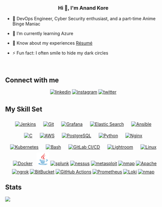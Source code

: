 
### <div  align="center">Hi 👋, I'm Anand Kore</div>

  

- 🔭 DevOps Engineer, Cyber Security enthusiast, and a part-time Anime Binge Maniac

  

- 🌱 I’m currently learning Azure
- 📄 Know about my experiences [Résumé](https://rxresu.me/anandkore1/anandkore)

  

- ⚡ Fun fact: I often smile to hide my dark circles

  

<br/>

## Connect with me
<div  align="center">
<a  href="https://linkedin.com/in/anandkore101"  target="_blank">
<img  src="https://img.shields.io/badge/linkedin-%231E77B5.svg?&style=for-the-badge&logo=linkedin&logoColor=white" alt=linkedin style="margin-bottom: 5px;"/></a>
<a  href="https://instagram.com/TheOneOh1"  target="_blank">
<img src="https://img.shields.io/badge/instagram-%23000000.svg?&style=for-the-badge&logo=instagram&logoColor=white"  alt=instagram style="margin-bottom: 5px;"/></a>
<a href="https://twitter.com/TheOneOh_1"  target="_blank">
<img src="https://img.shields.io/badge/twitter-%2300acee.svg?&style=for-the-badge&logo=twitter&logoColor=white" alt=twitter style="margin-bottom: 5px;"/></a>
</div>


## My Skill Set

<div  align="center">

<a  href="https://www.jenkins.io/"  target="_blank"><img  style="margin: 10px"  src="https://profilinator.rishav.dev/skills-assets/jenkins-icon.svg"  alt="Jenkins"  height="50"  /></a>
<a  href="https://github.com/"  target="_blank"><img  style="margin: 10px"  src="https://profilinator.rishav.dev/skills-assets/git-scm-icon.svg"  alt="Git"  height="50"  /></a>
<a  href="https://grafana.com/"  target="_blank"><img  style="margin: 10px"  src="https://profilinator.rishav.dev/skills-assets/grafana.png"  alt="Grafana"  height="50"  /></a>
<a  href="https://www.elastic.co/"  target="_blank"><img  style="margin: 10px"  src="https://profilinator.rishav.dev/skills-assets/elasticsearch.png"  alt="Elastic Search"  height="50"  /></a>
<a  href="https://www.ansible.com/"  target="_blank"><img  style="margin: 10px"  src="https://icon.icepanel.io/Technology/png-shadow-512/Ansible.png"  alt="Ansible"  height="50"  /></a>
<a  href="https://www.cprogramming.com/"  target="_blank"><img  style="margin: 10px"  src="https://profilinator.rishav.dev/skills-assets/c-original.svg"  alt="C"  height="50"  /></a>
<a  href="https://aws.amazon.com/"  target="_blank"><img  style="margin: 10px"  src="https://uxwing.com/wp-content/themes/uxwing/download/brands-and-social-media/aws-icon.png"  alt="AWS"  height="50"  /></a>
<a  href="https://www.postgresql.org/"  target="_blank"><img  style="margin: 10px"  src="https://profilinator.rishav.dev/skills-assets/postgresql-original-wordmark.svg"  alt="PostgreSQL"  height="50"  /></a>
<a  href="https://www.python.org/"  target="_blank"><img  style="margin: 10px"  src="https://profilinator.rishav.dev/skills-assets/python-original.svg"  alt="Python"  height="50"  /></a>
<a  href="https://www.nginx.com/"  target="_blank"><img  style="margin: 10px"  src="https://profilinator.rishav.dev/skills-assets/nginx-original.svg"  alt="Nginx"  height="50"  /></a>
<a  href="https://kubernetes.io/"  target="_blank"><img  style="margin: 10px"  src="https://profilinator.rishav.dev/skills-assets/kubernetes-icon.svg"  alt="Kubernetes"  height="50"  /></a>
<a  href="https://www.gnu.org/software/bash/"  target="_blank"><img  style="margin: 10px"  src="https://profilinator.rishav.dev/skills-assets/gnu_bash-icon.svg"  alt="Bash"  height="50"  /></a>
<a  href="https://about.gitlab.com/"  target="_blank"><img  style="margin: 10px"  src="https://profilinator.rishav.dev/skills-assets/gitlab.svg"  alt="GitLab CI/CD"  height="50"  /></a>
<a  href="https://www.adobe.com/products/photoshop-lightroom.html"  target="_blank"><img  style="margin: 10px"  src="https://profilinator.rishav.dev/skills-assets/lightroom.png"  alt="Lightroom"  height="50"  /></a>
<a  href="https://www.linux.org/"  target="_blank"><img  style="margin: 10px"  src="https://profilinator.rishav.dev/skills-assets/linux-original.svg"  alt="Linux"  height="50"  /></a>
<a  href="https://www.docker.com/"  target="_blank"><img  style="margin: 10px"  src="https://profilinator.rishav.dev/skills-assets/docker-original-wordmark.svg"  alt="Docker"  height="50"  /></a>
<a href="https://www.java.com" target="_blank" rel="noreferrer"> <img src="https://raw.githubusercontent.com/devicons/devicon/master/icons/java/java-original.svg" alt="java" width="40" height="40"/></a>
<a href="https://www.splunk.com/" target="_blank" rel="noreferrer"> <img src="https://www.splunk.com/content/dam/splunk2/images/2020-splunk-planet.svg" alt="splunk" width="40" height="40"/></a>
<a href="https://www.tenable.com/products/nessus" target="_blank" rel="noreferrer"> <img src="https://www.airslate.com/preview/explorebots/security/nessus.svg" alt="nessus" width="40" height="40"/></a>
<a href="https://www.metasploit.com/" target="_blank" rel="noreferrer"> <img src="https://www.kali.org/tools/metasploit-framework/images/metasploit-framework-logo.svg" alt="metasploit" width="40" height="40"/></a>
<a href="https://nmap.org" target="_blank" rel="noreferrer"> <img src="https://www.scottbrownconsulting.com/wp-content/uploads/2018/11/nmap.png" alt="nmap" width="40" height="40"/></a>
<a href="https://httpd.apache.org/" target="_blank" rel="noreferrer"> <img src="https://www.svgrepo.com/show/353400/apache.svg" alt="Apache" width="40" height="40"/></a>
<a href="https://ngrok.com/" target="_blank" rel="noreferrer"> <img src="https://raw.githubusercontent.com/philnash/ngrok-for-vscode/main/images/icon.png" alt="ngrok" width="40" height="40"/></a>
<a href="https://bitbucket.org/" target="_blank" rel="noreferrer"> <img src="https://cdn.iconscout.com/icon/free/png-512/free-bitbucket-8-1175256.png?f=webp&w=256" alt="BitBucket" width="40" height="40"/></a>
<a href="https://github.com/features/actions" target="_blank" rel="noreferrer"> <img src="https://icon.icepanel.io/Technology/svg/GitHub-Actions.svg" alt="GitHub Actions" width="40" height="40"/></a>
<a href="https://prometheus.io/" target="_blank" rel="noreferrer"> <img src="https://icon.icepanel.io/Technology/svg/Prometheus.svg" alt="Prometheus" width="40" height="40"/></a>
<a href="https://grafana.com/oss/loki/" target="_blank" rel="noreferrer"> <img src="https://miro.medium.com/v2/resize:fit:720/format:webp/0*CAx__1QzoBEVM8Cy.jpeg" alt="Loki" width="40" height="40"/></a>
<a href="https://nmap.org" target="_blank" rel="noreferrer"> <img src="https://www.scottbrownconsulting.com/wp-content/uploads/2018/11/nmap.png" alt="nmap" width="40" height="40"/></a>
</div>


## Stats
<div  align="left"><img  src="https://github-readme-stats.vercel.app/api/top-langs/?username=theoneoh1&theme=radical&layout=compact"  align="left"  /></div>
</div>
